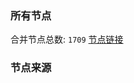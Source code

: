 ### 所有节点
合并节点总数: `1709`
[节点链接](https://raw.githubusercontent.com/rzhy1/11/master/sub/sub_merge_base64.txt)

### 节点来源